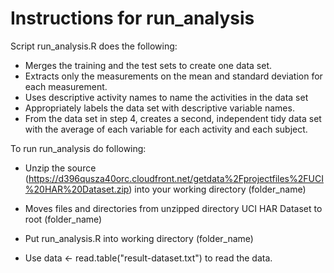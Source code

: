 Instructions for run_analysis 
=========================

Script run_analysis.R does the following:

* Merges the training and the test sets to create one data set.
* Extracts only the measurements on the mean and standard deviation for each measurement. 
* Uses descriptive activity names to name the activities in the data set
* Appropriately labels the data set with descriptive variable names. 
* From the data set in step 4, creates a second, independent tidy data set with the average of each variable for each activity and each subject.


To run run_analysis do following:

* Unzip the source (https://d396qusza40orc.cloudfront.net/getdata%2Fprojectfiles%2FUCI%20HAR%20Dataset.zip) into your working directory (folder_name)

* Moves files and directories from unzipped directory UCI HAR Dataset to root (folder_name)

* Put run_analysis.R into working directory (folder_name)

* Use data <- read.table("result-dataset.txt") to read the data. 